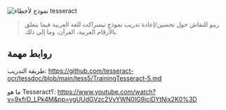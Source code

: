 ![نموذج لأخطاء tesseract](tesseract.png)

> ريبو للنقاش حول تحسين/إعادة تدريب نموذج تيسراكت للغة العربية فيما يتعلق بالأرقام العربية، القرآن، وما إلى ذلك.

## روابط مهمة

طريقة التدريب: https://github.com/tesseract-ocr/tessdoc/blob/main/tess5/TrainingTesseract-5.md

ما هو Tesseract؟:
https://www.youtube.com/watch?v=9xfrD_LPk4M&pp=ygUUdGVzc2VyYWN0IG9jciDYtNix2K0%3D
